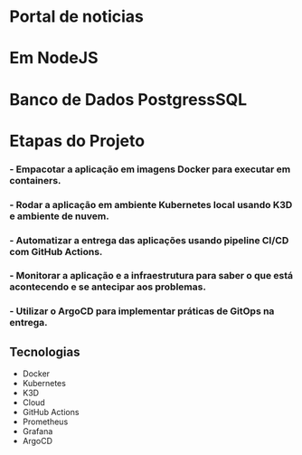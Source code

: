 # Portal de noticias
# Em NodeJS
# Banco de Dados PostgressSQL

# Etapas do Projeto

### - Empacotar a aplicação em imagens Docker para executar em containers.
### - Rodar a aplicação em ambiente Kubernetes local usando K3D e ambiente de nuvem.
### - Automatizar a entrega das aplicações usando pipeline CI/CD com GitHub Actions.
### - Monitorar a aplicação e a infraestrutura para saber o que está acontecendo e se antecipar aos problemas.
### - Utilizar o ArgoCD para implementar práticas de GitOps na entrega.

## Tecnologias
 - Docker
 - Kubernetes
 - K3D
 - Cloud
 - GitHub Actions
 - Prometheus
 - Grafana
 - ArgoCD

